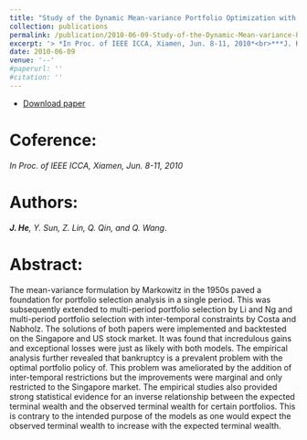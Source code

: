 ```yaml
---
title: "Study of the Dynamic Mean-variance Portfolio Optimization with Regard to Bankruptcy"
collection: publications
permalink: /publication/2010-06-09-Study-of-the-Dynamic-Mean-variance-Portfolio-Optimization/
excerpt: '> *In Proc. of IEEE ICCA, Xiamen, Jun. 8-11, 2010*<br>***J. He**, Y. Sun, Z. Lin, Q. Qin, and Q. Wang*.'
date: 2010-06-09
venue: '--'
#paperurl: ''
#citation: ''
---
```

- [Download paper](https://ieeexplore.ieee.org/abstract/document/5524490/)

Coference:
===
*In Proc. of IEEE ICCA, Xiamen, Jun. 8-11, 2010*  

Authors: 
===
***J. He**, Y. Sun, Z. Lin, Q. Qin, and Q. Wang*.

Abstract: 
===
The mean-variance formulation by Markowitz in the 1950s paved a foundation for portfolio selection analysis in a single period. This was subsequently extended to multi-period portfolio selection by Li and Ng and multi-period portfolio selection with inter-temporal constraints by Costa and Nabholz. The solutions of both papers were implemented and backtested on the Singapore and US stock market. It was found that incredulous gains and exceptional losses were just as likely with both models. The empirical analysis further revealed that bankruptcy is a prevalent problem with the optimal portfolio policy of. This problem was ameliorated by the addition of inter-temporal restrictions but the improvements were marginal and only restricted to the Singapore market. The empirical studies also provided strong statistical evidence for an inverse relationship between the expected terminal wealth and the observed terminal wealth for certain portfolios. This is contrary to the intended purpose of the models as one would expect the observed terminal wealth to increase with the expected terminal wealth.
